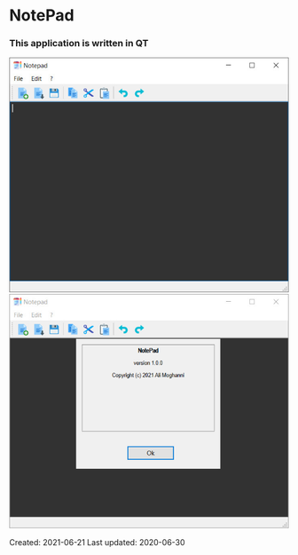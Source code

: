 # NotePad

### This application is written in QT
![Image of NotePad1](https://github.com/alimoghanni/NotePad/blob/master/01.jpg)
![Image of NotePad2](https://github.com/alimoghanni/NotePad/blob/master/02.jpg)

Created: 2021-06-21
Last updated: 2020-06-30

